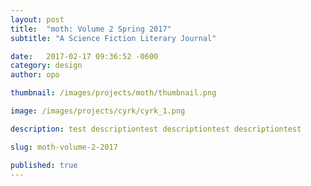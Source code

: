 ```yaml
---
layout: post
title:  "moth: Volume 2 Spring 2017"
subtitle: "A Science Fiction Literary Journal"

date:   2017-02-17 09:36:52 -0600
category: design
author: opo

thumbnail: /images/projects/moth/thumbnail.png

image: /images/projects/cyrk/cyrk_1.png

description: test descriptiontest descriptiontest descriptiontest 

slug: moth-volume-2-2017

published: true
---
```




